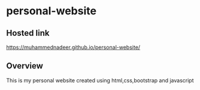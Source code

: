 # personal-website

## Hosted link

https://muhammednadeer.github.io/personal-website/

## Overview

This is my personal website created using html,css,bootstrap and javascript
